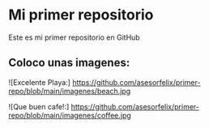 # Mi primer repositorio

Este es mi primer repositorio en GitHub

## Coloco unas imagenes:

![Excelente Playa:] https://github.com/asesorfelix/primer-repo/blob/main/imagenes/beach.jpg

![Que buen cafe!:] https://github.com/asesorfelix/primer-repo/blob/main/imagenes/coffee.jpg






